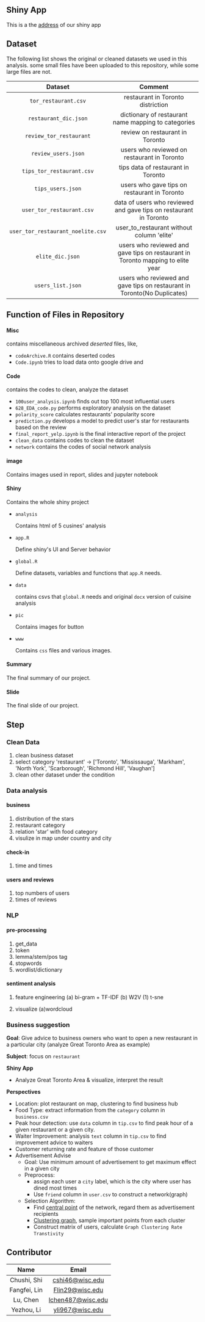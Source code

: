 ## Shiny App

This is a the [address](https://yezoli.shinyapps.io/Yelp-Business-Analysis/) of our shiny app



## Dataset

The following list shows the original or cleaned datasets we used in this analysis. some small files have been uploaded to this repository, while some large files are not. 

|              Dataset              |                           Comment                            |
| :-------------------------------: | :----------------------------------------------------------: |
|       `tor_restaurant.csv`        |              restaurant in Toronto distriction               |
|       `restaurant_dic.json`       |     dictionary of restaurant name mapping to categories      |
|      `review_tor_restaurant`      |               review on restaurant in Toronto                |
|        `review_users.json`        |         users who reviewed on restaurant in Toronto          |
|     `tips_tor_restaurant.csv`     |              tips data of restaurant in Toronto              |
|         `tips_users.json`         |         users who gave tips on restaurant in Toronto         |
|     `user_tor_restaurant.csv`     | data of users who reviewed and gave tips on restaurant in Toronto |
| `user_tor_restaurant_noelite.csv` |          user_to_restaurant without column 'elite'           |
|         `elite_dic.json`          | users who reviewed and gave tips on restaurant in Toronto mapping to elite year |
|         `users_list.json`         | users who reviewed and gave tips on restaurant in Toronto(No Duplicates) |



## Function of Files in Repository

#### Misc

contains miscellaneous archived *deserted* files, like, 

* `codeArchive.R` contains deserted codes
* `Code.ipynb` tries to load data onto google drive and 

####  Code

contains the codes to clean, analyze the dataset

* `100user_analysis.ipynb` finds out top 100 most influential users
* `628_EDA_code.py` performs exploratory analysis on the dataset
* `polarity_score` calculates restaurants' popularity score
* `prediction.py` develops a model to predict user's star for restaurants based on the review
* `final_report_yelp.ipynb` is the final interactive report of the project
* `clean_data` contains codes to clean the dataset
* `network` contains the codes of social network analysis

#### image

Contains images used in report, slides and jupyter notebook

#### Shiny

Contains the whole shiny project

* `analysis`

  Contains html of 5 cusines' analysis

* `app.R`

  Define shiny's UI and Server behavior

* `global.R` 

  Define datasets, variables and functions that `app.R` needs. 

* `data`

  contains csvs that `global.R` needs and original `docx` version of cuisine analysis

* `pic` 

  Contains images for button

* `www`

  Contains `css` files and various images. 

#### Summary 

The final summary of our project. 

#### Slide

The final slide of our project. 







## Step
### Clean Data
1. clean business dataset
2. select category 'restaurant' -> ['Toronto', 'Mississauga', 'Markham', 'North York', 'Scarborough', 'Richmond Hill', 'Vaughan']
3. clean other dataset under the condition

### Data analysis
#### business
1. distribution of the stars
2. restaurant category
3. relation 'star' with food category
4. visulize in map under country and city

#### check-in
1. time and times

#### users and reviews
1. top numbers of users
2. times of reviews

### NLP
#### pre-processing
1. get_data
2. token
3. lemma/stem/pos tag
4. stopwords
5. wordlist/dictionary

#### sentiment analysis
1. feature engineering 
    (a) bi-gram + TF-IDF
    (b) W2V
        (1) t-sne

3. visualize
    (a)wordcloud

### Business suggestion

**Goal**: Give advice to business owners who want to open a new restaurant in a particular city (analyze Great Toronto Area as example)

**Subject**: focus on `restaurant` 

**Shiny App**

* Analyze Great Toronto Area & visualize, interpret the result

**Perspectives**

* Location: plot restaurant on map, clustering to find business hub
* Food Type: extract information from the `category` column in `business.csv`
* Peak hour detection: use `data` column in `tip.csv` to find peak hour of a given restaurant or a given city.
* Waiter Improvement: analysis `text` column in `tip.csv` to find improvement advice to waiters
* Customer returning rate and feature of those customer
* Advertisement Advise
  * Goal: Use minimum amount of advertisement to get maximum effect in a given city
  * Preprocess:
    * assign each user a `city` label, which is the city where user has dined most times
    * Use `friend` column in `user.csv` to construct a network(graph)
  * Selection Algorithm: 
    * Find [central point](https://programminghistorian.org/en/lessons/exploring-and-analyzing-network-data-with-python#basics-of-networkx-creating-the-graph) of the network, regard them as advertisement recipients
    * [Clustering graph](https://www.csc2.ncsu.edu/faculty/nfsamato/practical-graph-mining-with-R/slides/pdf/Graph_Cluster_Analysis.pdf), sample important points from each cluster
    * Construct matrix of users, calculate `Graph Clustering Rate` `Transtivity` 







## Contributor

|     Name     |       Email       |
| :----------: | :---------------: |
| Chushi, Shi  |  cshi46@wisc.edu  |
| Fangfei, Lin |  Flin29@wisc.edu  |
|   Lu, Chen   | lchen487@wisc.edu |
|  Yezhou, Li  |  yli967@wisc.edu  |
